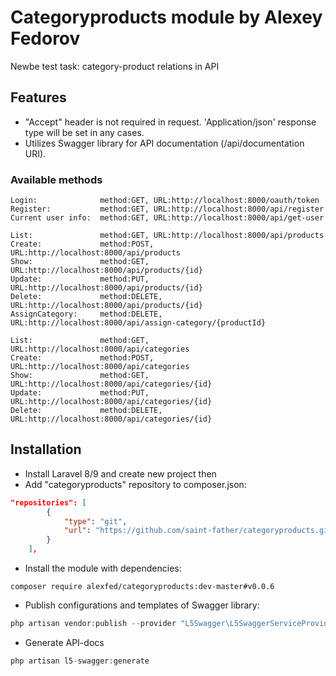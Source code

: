 # Categoryproducts module by Alexey Fedorov
Newbe test task: category-product relations in API 

## Features
- "Accept" header is not required in request. 'Application/json' response type will be set in any cases.
- Utilizes Swagger library for API documentation (/api/documentation URI).

### Available methods

    Login:              method:GET, URL:http://localhost:8000/oauth/token
    Register:           method:GET, URL:http://localhost:8000/api/register
    Current user info:  method:GET, URL:http://localhost:8000/api/get-user

    List:               method:GET, URL:http://localhost:8000/api/products
    Create:             method:POST, URL:http://localhost:8000/api/products
    Show:               method:GET, URL:http://localhost:8000/api/products/{id}
    Update:             method:PUT, URL:http://localhost:8000/api/products/{id}
    Delete:             method:DELETE, URL:http://localhost:8000/api/products/{id}
    AssignCategory:     method:DELETE, URL:http://localhost:8000/api/assign-category/{productId}
    
    List:               method:GET, URL:http://localhost:8000/api/categories
    Create:             method:POST, URL:http://localhost:8000/api/categories
    Show:               method:GET, URL:http://localhost:8000/api/categories/{id}
    Update:             method:PUT, URL:http://localhost:8000/api/categories/{id}
    Delete:             method:DELETE, URL:http://localhost:8000/api/categories/{id}

## Installation
- Install Laravel 8/9 and create new project then
- Add "categoryproducts" repository to composer.json:
```json
"repositories": [
        {
            "type": "git",
            "url": "https://github.com/saint-father/categoryproducts.git"
        }
    ],
```
- Install the module with dependencies:
```console
composer require alexfed/categoryproducts:dev-master#v0.0.6
```
- Publish configurations and templates of Swagger library:
```php
php artisan vendor:publish --provider "L5Swagger\L5SwaggerServiceProvider"
```
- Generate API-docs
```php
php artisan l5-swagger:generate
```
